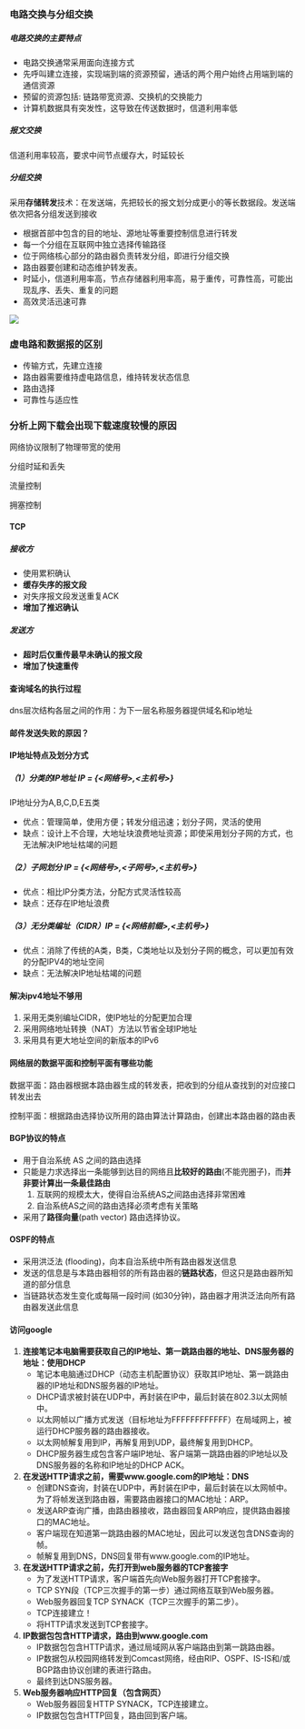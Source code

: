 ### 电路交换与分组交换

##### 电路交换的主要特点

- 电路交换通常采用面向连接方式
- 先呼叫建立连接，实现端到端的资源预留，通话的两个用户始终占用端到端的通信资源
- 预留的资源包括: 链路带宽资源、交换机的交换能力
- 计算机数据具有突发性，这导致在传送数据时，信道利用率低

##### 报文交换

信道利用率较高，要求中间节点缓存大，时延较长

##### 分组交换

采用**存储转发**技术：在发送端，先把较长的报文划分成更小的等长数据段。发送端依次把各分组发送到接收

- 根据首部中包含的目的地址、源地址等重要控制信息进行转发
- 每一个分组在互联网中独立选择传输路径
- 位于网络核心部分的路由器负责转发分组，即进行分组交换
- 路由器要创建和动态维护转发表。
- 时延小，信道利用率高，节点存储器利用率高，易于重传，可靠性高，可能出现乱序、丢失、重复的问题
- 高效灵活迅速可靠

![](https://img-blog.csdnimg.cn/20200311204320566.png)

### 虚电路和数据报的区别

- 传输方式，先建立连接
- 路由器需要维持虚电路信息，维持转发状态信息
- 路由选择
- 可靠性与适应性

### 分析上网下载会出现下载速度较慢的原因

网络协议限制了物理带宽的使用

分组时延和丢失

流量控制

拥塞控制

#### TCP

##### 接收方

- 使用累积确认
- **缓存失序的报文段**
- 对失序报文段发送重复ACK
- **增加了推迟确认**

##### 发送方

- **超时后仅重传最早未确认的报文段**
- **增加了快速重传**

####  查询域名的执行过程

dns层次结构各层之间的作用：为下一层名称服务器提供域名和ip地址

#### 邮件发送失败的原因？

#### IP地址特点及划分方式

##### （1）分类的IP地址 IP = {<网络号>,<主机号>}

IP地址分为A,B,C,D,E五类

- 优点：管理简单，使用方便；转发分组迅速；划分子网，灵活的使用
- 缺点：设计上不合理，大地址块浪费地址资源；即使采用划分子网的方式，也无法解决IP地址枯竭的问题

##### （2）子网划分 IP = {<网络号>,<子网号>,<主机号>}

- 优点：相比IP分类方法，分配方式灵活性较高
- 缺点：还存在IP地址浪费

##### （3）无分类编址（CIDR）IP = {<网络前缀>,<主机号>}

- 优点：消除了传统的A类，B类，C类地址以及划分子网的概念，可以更加有效的分配IPV4的地址空间
- 缺点：无法解决IP地址枯竭的问题

#### 解决ipv4地址不够用

1. 采用无类别编址CIDR，使IP地址的分配更加合理
2. 采用网络地址转换（NAT）方法以节省全球IP地址
3. 采用具有更大地址空间的新版本的IPv6

#### 网络层的数据平面和控制平面有哪些功能

数据平面：路由器根据本路由器生成的转发表，把收到的分组从查找到的对应接口转发出去

控制平面：根据路由选择协议所用的路由算法计算路由，创建出本路由器的路由表

#### BGP协议的特点

- 用于自治系统 AS 之间的路由选择
- 只能是力求选择出一条能够到达目的网络且**比较好的路由**(不能兜圈子)，而**并非要计算出一条最佳路由**
  1. 互联网的规模太大，使得自治系统AS之间路由选择非常困难
  2. 自治系统AS之间的路由选择必须考虑有关策略
- 采用了**路径向量**(path vector) 路由选择协议。

#### OSPF的特点

- 采用洪泛法 (flooding)，向本自治系统中所有路由器发送信息
- 发送的信息是与本路由器相邻的所有路由器的**链路状态**，但这只是路由器所知道的部分信息
- 当链路状态发生变化或每隔一段时间 (如30分钟)，路由器才用洪泛法向所有路由器发送此信息

#### 访问google

1. **连接笔记本电脑需要获取自己的IP地址、第一跳路由器的地址、DNS服务器的地址：使用DHCP**
   - 笔记本电脑通过DHCP（动态主机配置协议）获取其IP地址、第一跳路由器的IP地址和DNS服务器的IP地址。
   - DHCP请求被封装在UDP中，再封装在IP中，最后封装在802.3以太网帧中。
   - 以太网帧以广播方式发送（目标地址为FFFFFFFFFFFF）在局域网上，被运行DHCP服务器的路由器接收。
   - 以太网帧解复用到IP，再解复用到UDP，最终解复用到DHCP。
   - DHCP服务器生成包含客户端IP地址、客户端第一跳路由器的IP地址以及DNS服务器的名称和IP地址的DHCP ACK。
2. **在发送HTTP请求之前，需要www.google.com的IP地址：DNS**
   - 创建DNS查询，封装在UDP中，再封装在IP中，最后封装在以太网帧中。为了将帧发送到路由器，需要路由器接口的MAC地址：ARP。
   - 发送ARP查询广播，由路由器接收，路由器回复ARP响应，提供路由器接口的MAC地址。
   - 客户端现在知道第一跳路由器的MAC地址，因此可以发送包含DNS查询的帧。
   - 帧解复用到DNS，DNS回复带有www.google.com的IP地址。
3. **在发送HTTP请求之前，先打开到web服务器的TCP套接字**
   - 为了发送HTTP请求，客户端首先向Web服务器打开TCP套接字。
   - TCP SYN段（TCP三次握手的第一步）通过网络互联到Web服务器。
   - Web服务器回复TCP SYNACK（TCP三次握手的第二步）。
   - TCP连接建立！
   - 将HTTP请求发送到TCP套接字。
4. **IP数据包包含HTTP请求，路由到www.google.com**
   - IP数据包包含HTTP请求，通过局域网从客户端路由到第一跳路由器。
   - IP数据包从校园网络转发到Comcast网络，经由RIP、OSPF、IS-IS和/或BGP路由协议创建的表进行路由。
   - 最终到达DNS服务器。
5. **Web服务器响应HTTP回复（包含网页）**
   - Web服务器回复HTTP SYNACK，TCP连接建立。
   - IP数据包包含HTTP回复，路由回到客户端。
